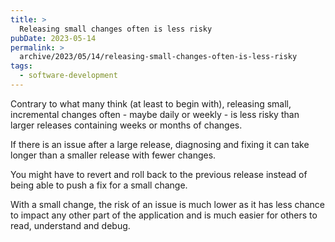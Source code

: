 ```yaml
---
title: >
  Releasing small changes often is less risky
pubDate: 2023-05-14
permalink: >
  archive/2023/05/14/releasing-small-changes-often-is-less-risky
tags:
  - software-development
---
```


Contrary to what many think (at least to begin with), releasing small, incremental changes often - maybe daily or weekly - is less risky than larger releases containing weeks or months of changes.

If there is an issue after a large release, diagnosing and fixing it can take longer than a smaller release with fewer changes.

You might have to revert and roll back to the previous release instead of being able to push a fix for a small change.

With a small change, the risk of an issue is much lower as it has less chance to impact any other part of the application and is much easier for others to read, understand and debug.
